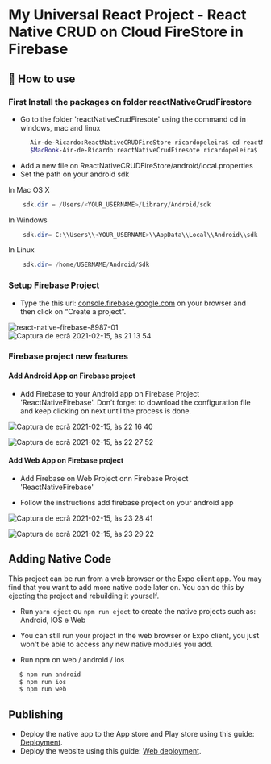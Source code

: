 # My Universal React Project - React Native CRUD on Cloud FireStore in Firebase

## 🚀 How to use

### First Install the packages on folder reactNativeCrudFirestore

- Go to the folder 'reactNativeCrudFiresote' using the command cd in windows, mac and linux

```bash
      Air-de-Ricardo:ReactNativeCRUDFireStore ricardopeleira$ cd reactNativeCrudFiresote
      $MacBook-Air-de-Ricardo:reactNativeCrudFiresote ricardopeleira$
```

- Add a new file on ReactNativeCRUDFireStore/android/local.properties
- Set the path on your android sdk

In Mac OS X

```java
    sdk.dir = /Users/<YOUR_USERNAME>/Library/Android/sdk
```

In Windows

```java
    sdk.dir= C:\\Users\\<YOUR_USERNAME>\\AppData\\Local\\Android\\sdk
```

In Linux

```java
    sdk.dir= /home/USERNAME/Android/Sdk
```

### Setup Firebase Project

- Type the this url: [console.firebase.google.com](https://console.firebase.google.com/) on your browser and then click on “Create a project”.

![react-native-firebase-8987-01](https://user-images.githubusercontent.com/9846274/107993308-3486d900-6fd2-11eb-8906-96d7d61be2a8.png)
![Captura de ecrã 2021-02-15, às 21 13 54](https://user-images.githubusercontent.com/9846274/107993643-d7d7ee00-6fd2-11eb-8168-2356c10d6d62.png)

### Firebase project new features

#### Add Android App on Firebase project

- Add Firebase to your Android app on Firebase Project 'ReactNativeFirebase'. Don’t forget to download the configuration file and keep clicking on next until the process is done.

![Captura de ecrã 2021-02-15, às 22 16 40](https://user-images.githubusercontent.com/9846274/108002715-5ee39100-6fe8-11eb-9662-db66d95af6d5.png)

![Captura de ecrã 2021-02-15, às 22 27 52](https://user-images.githubusercontent.com/9846274/108002716-5ee39100-6fe8-11eb-9010-8584f5bf24ee.png)

#### Add Web App on Firebase project

- Add Firebase on Web Project onn Firebase Project 'ReactNativeFirebase'

- Follow the instructions add firebase project on your android app

![Captura de ecrã 2021-02-15, às 23 28 41](https://user-images.githubusercontent.com/9846274/108002713-5e4afa80-6fe8-11eb-9e49-e7888607a4ac.png)

![Captura de ecrã 2021-02-15, às 23 29 22](https://user-images.githubusercontent.com/9846274/108002710-5d19cd80-6fe8-11eb-87f7-33f5cc24f442.png)

## Adding Native Code

This project can be run from a web browser or the Expo client app. You may find that you want to add more native code later on. You can do this by ejecting the project and rebuilding it yourself.

- Run `yarn eject` ou `npm run eject` to create the native projects such as: Android, IOS e Web
- You can still run your project in the web browser or Expo client, you just won't be able to access any new native modules you add.

- Run npm on web / android / ios

```bash
   $ npm run android
   $ npm run ios
   $ npm run web
```

## Publishing

- Deploy the native app to the App store and Play store using this guide: [Deployment](https://docs.expo.io/distribution/app-stores/).
- Deploy the website using this guide: [Web deployment](https://docs.expo.io/distribution/publishing-websites/).
